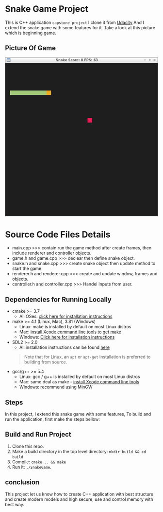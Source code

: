# Snake Game Project

This is C++ application `capstone project` I clone it from [Udacity](https://github.com/udacity/CppND-Capstone-Snake-Game.git)
And I extend the snake game with some features for it.
Take a look at this picture which is beginning game.

## Picture Of Game
<img src="Snake_Game.png">

# Source Code Files Details
* main.cpp >>> contain run the game method after create frames, then include renderer and controller objects.
* game.h and game.cpp >>> declear then define snake object.
* snake.h and snake.cpp >>> create snake object then update method to start the game.
* renderer.h and renderer.cpp >>> create and update window, frames and objects.
* controller.h and controller.cpp >>> Handel Inputs from user.

## Dependencies for Running Locally
* cmake >= 3.7
  * All OSes: [click here for installation instructions](https://cmake.org/install/)
* make >= 4.1 (Linux, Mac), 3.81 (Windows)
  * Linux: make is installed by default on most Linux distros
  * Mac: [install Xcode command line tools to get make](https://developer.apple.com/xcode/features/)
  * Windows: [Click here for installation instructions](http://gnuwin32.sourceforge.net/packages/make.htm)
* SDL2 >= 2.0
  * All installation instructions can be found [here](https://wiki.libsdl.org/Installation)
  >Note that for Linux, an `apt` or `apt-get` installation is preferred to building from source. 
* gcc/g++ >= 5.4
  * Linux: gcc / g++ is installed by default on most Linux distros
  * Mac: same deal as make - [install Xcode command line tools](https://developer.apple.com/xcode/features/)
  * Windows: recommend using [MinGW](http://www.mingw.org/)

## Steps
In this project, I extend this snake game with some features, To build and run the application,
first make the steps bellow:

## Build and Run Project
1. Clone this repo.
2. Make a build directory in the top level directory: `mkdir build && cd build`
3. Compile: `cmake .. && make`
4. Run it: `./SnakeGame`.

## conclusion
This project let us know how to create C++ application with best structure and create modern models and high secure, use and control memory with best way.
